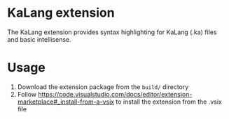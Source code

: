# KaLang extension

The KaLang extension provides syntax highlighting for KaLang (.ka) files and basic intellisense.

# Usage

1. Download the extension package from the `build/` directory
2. Follow https://code.visualstudio.com/docs/editor/extension-marketplace#_install-from-a-vsix to install the extension from the .vsix file